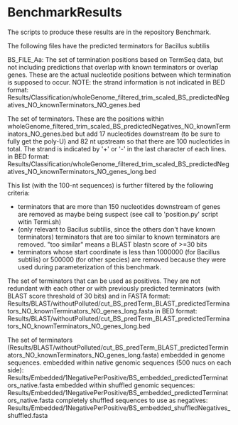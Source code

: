 # BenchmarkResults

The scripts to produce these results are in the repository Benchmark.

The following files have the predicted terminators for Bacillus subtilis

BS_FILE_Aa:
The set of termination positions based on TermSeq data, but not including predictions that overlap with known terminators or overlap genes.  These are the actual nucleotide positions between which termination is supposed to occur.  NOTE: the strand information is not indicated
in BED format: Results/Classification/wholeGenome_filtered_trim_scaled_BS_predictedNegatives_NO_knownTerminators_NO_genes.bed

The set of terminators.  These are the positions within wholeGenome_filtered_trim_scaled_BS_predictedNegatives_NO_knownTerminators_NO_genes.bed but add 17 nucleotides downstream (to be sure to fully get the poly-U) and 82 nt upstream so that there are 100 nucleotides in total.  The strand is indicated by '+' or '-' in the last character of each lines.
in BED format: Results/Classification/wholeGenome_filtered_trim_scaled_BS_predictedNegatives_NO_knownTerminators_NO_genes_long.bed

This list (with the 100-nt sequences) is further filtered by the following criteria:
- terminators that are more than 150 nucleotides downstream of genes are removed as maybe being suspect (see call to 'position.py' script witin Termi.sh)
- (only relevant to Bacilus subtilis, since the others don't have known terminators) terminators that are too similar to known terminators are removed.  "too similar" means a BLAST blastn score of >=30 bits
- terminators whose start coordinate is less than 1000000 (for Bacillus subtilis) or 500000 (for other species) are removed because they were used during parameterization of this benchmark.

The set of terminators that can be used as positives.  They are not redundant with each other or with previously predicted terminators (with BLAST score threshold of 30 bits) and 
in FASTA format: Results/BLAST/withoutPolluted/cut_BS_predTerm_BLAST_predictedTerminators_NO_knownTerminators_NO_genes_long.fasta
in BED format: Results/BLAST/withoutPolluted/cut_BS_predTerm_BLAST_predictedTerminators_NO_knownTerminators_NO_genes_long.bed

The set of terminators (Results/BLAST/withoutPolluted/cut_BS_predTerm_BLAST_predictedTerminators_NO_knownTerminators_NO_genes_long.fasta) embedded in genome sequences.
embedded within native genomic sequences (500 nucs on each side): Results/Embedded/1NegativePerPositive/BS_embedded_predictedTerminators_native.fasta
embedded within shuffled genomic sequences: Results/Embedded/1NegativePerPositive/BS_embedded_predictedTerminators_native.fasta
completely shuffled sequences to use as negatives: Results/Embedded/1NegativePerPositive/BS_embedded_shuffledNegatives_shuffled.fasta

